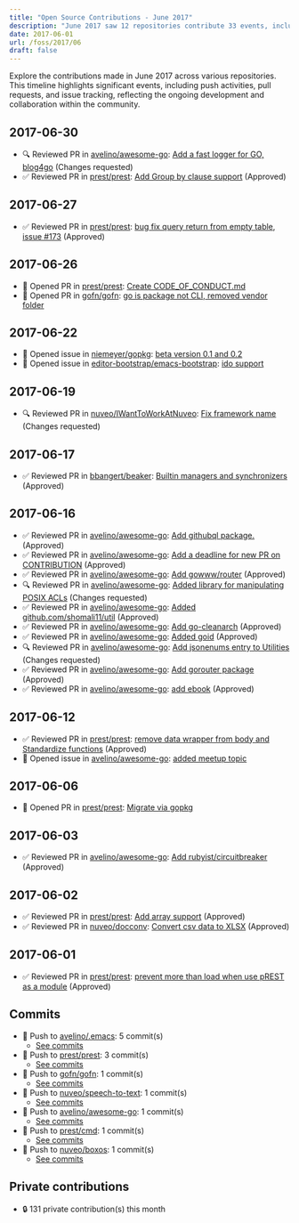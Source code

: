 ```yaml
---
title: "Open Source Contributions - June 2017"
description: "June 2017 saw 12 repositories contribute 33 events, including 3 pull requests and 20 reviews, showcasing vibrant community engagement and development activity."
date: 2017-06-01
url: /foss/2017/06
draft: false
---
```


Explore the contributions made in June 2017 across various repositories. This timeline highlights significant events, including push activities, pull requests, and issue tracking, reflecting the ongoing development and collaboration within the community.

## 2017-06-30

- 🔍 Reviewed PR in [avelino/awesome-go](https://github.com/avelino/awesome-go): [Add a fast logger for GO, blog4go](https://github.com/avelino/awesome-go/pull/1030#pullrequestreview-47302639) (Changes requested)
- ✅ Reviewed PR in [prest/prest](https://github.com/prest/prest): [Add Group by clause support](https://github.com/prest/prest/pull/176#pullrequestreview-47480269) (Approved)

## 2017-06-27

- ✅ Reviewed PR in [prest/prest](https://github.com/prest/prest): [bug fix query return from empty table, issue #173](https://github.com/prest/prest/pull/174#pullrequestreview-46664703) (Approved)

## 2017-06-26

- 🔀 Opened PR in [prest/prest](https://github.com/prest/prest): [Create CODE_OF_CONDUCT.md](https://github.com/prest/prest/pull/172)
- 🔀 Opened PR in [gofn/gofn](https://github.com/gofn/gofn): [go is package not CLI, removed vendor folder](https://github.com/gofn/gofn/pull/64)

## 2017-06-22

- 🐛 Opened issue in [niemeyer/gopkg](https://github.com/niemeyer/gopkg): [beta version 0.1 and 0.2](https://github.com/niemeyer/gopkg/issues/57)
- 🐛 Opened issue in [editor-bootstrap/emacs-bootstrap](https://github.com/editor-bootstrap/emacs-bootstrap): [ido support](https://github.com/editor-bootstrap/emacs-bootstrap/issues/28)

## 2017-06-19

- 🔍 Reviewed PR in [nuveo/IWantToWorkAtNuveo](https://github.com/nuveo/IWantToWorkAtNuveo): [Fix framework name](https://github.com/nuveo/IWantToWorkAtNuveo/pull/2#pullrequestreview-44733970) (Changes requested)

## 2017-06-17

- ✅ Reviewed PR in [bbangert/beaker](https://github.com/bbangert/beaker): [Builtin managers and synchronizers](https://github.com/bbangert/beaker/pull/133#pullrequestreview-44709138) (Approved)

## 2017-06-16

- ✅ Reviewed PR in [avelino/awesome-go](https://github.com/avelino/awesome-go): [Add githubql package.](https://github.com/avelino/awesome-go/pull/1435#pullrequestreview-44650766) (Approved)
- ✅ Reviewed PR in [avelino/awesome-go](https://github.com/avelino/awesome-go): [Add a deadline for new PR on CONTRIBUTION](https://github.com/avelino/awesome-go/pull/1459#pullrequestreview-44640924) (Approved)
- ✅ Reviewed PR in [avelino/awesome-go](https://github.com/avelino/awesome-go): [Add gowww/router](https://github.com/avelino/awesome-go/pull/1452#pullrequestreview-44580667) (Approved)
- 🔍 Reviewed PR in [avelino/awesome-go](https://github.com/avelino/awesome-go): [Added library for manipulating POSIX ACLs](https://github.com/avelino/awesome-go/pull/1451#pullrequestreview-44580293) (Changes requested)
- ✅ Reviewed PR in [avelino/awesome-go](https://github.com/avelino/awesome-go): [Added github.com/shomali11/util](https://github.com/avelino/awesome-go/pull/1450#pullrequestreview-44579754) (Approved)
- ✅ Reviewed PR in [avelino/awesome-go](https://github.com/avelino/awesome-go): [Add go-cleanarch](https://github.com/avelino/awesome-go/pull/1449#pullrequestreview-44579383) (Approved)
- ✅ Reviewed PR in [avelino/awesome-go](https://github.com/avelino/awesome-go): [Added goid](https://github.com/avelino/awesome-go/pull/1443#pullrequestreview-44579029) (Approved)
- 🔍 Reviewed PR in [avelino/awesome-go](https://github.com/avelino/awesome-go): [Add jsonenums entry to Utilities](https://github.com/avelino/awesome-go/pull/1442#pullrequestreview-44578632) (Changes requested)
- ✅ Reviewed PR in [avelino/awesome-go](https://github.com/avelino/awesome-go): [Add gorouter package](https://github.com/avelino/awesome-go/pull/1439#pullrequestreview-44578298) (Approved)
- ✅ Reviewed PR in [avelino/awesome-go](https://github.com/avelino/awesome-go): [add ebook](https://github.com/avelino/awesome-go/pull/1447#pullrequestreview-44577758) (Approved)

## 2017-06-12

- ✅ Reviewed PR in [prest/prest](https://github.com/prest/prest): [remove data wrapper from body and Standardize functions](https://github.com/prest/prest/pull/166#pullrequestreview-43400184) (Approved)
- 🐛 Opened issue in [avelino/awesome-go](https://github.com/avelino/awesome-go): [added meetup topic](https://github.com/avelino/awesome-go/issues/1454)

## 2017-06-06

- 🔀 Opened PR in [prest/prest](https://github.com/prest/prest): [Migrate via gopkg](https://github.com/prest/prest/pull/165)

## 2017-06-03

- ✅ Reviewed PR in [avelino/awesome-go](https://github.com/avelino/awesome-go): [Add rubyist/circuitbreaker](https://github.com/avelino/awesome-go/pull/1444#pullrequestreview-41928246) (Approved)

## 2017-06-02

- ✅ Reviewed PR in [prest/prest](https://github.com/prest/prest): [Add array support](https://github.com/prest/prest/pull/156#pullrequestreview-41895885) (Approved)
- ✅ Reviewed PR in [nuveo/docconv](https://github.com/nuveo/docconv): [Convert csv data to XLSX](https://github.com/nuveo/docconv/pull/10#pullrequestreview-41668613) (Approved)

## 2017-06-01

- ✅ Reviewed PR in [prest/prest](https://github.com/prest/prest): [prevent more than load when use pREST as a module](https://github.com/prest/prest/pull/155#pullrequestreview-41589484) (Approved)

## Commits

- 🔨 Push to [avelino/.emacs](https://github.com/avelino/.emacs): 5 commit(s)
  - [See commits](https://github.com/avelino/.emacs/commits?author=avelino&since=2017-06-01T00:00:00Z&until=2017-06-30T23:59:59Z)
- 🔨 Push to [prest/prest](https://github.com/prest/prest): 3 commit(s)
  - [See commits](https://github.com/prest/prest/commits?author=avelino&since=2017-06-01T00:00:00Z&until=2017-06-30T23:59:59Z)
- 🔨 Push to [gofn/gofn](https://github.com/gofn/gofn): 1 commit(s)
  - [See commits](https://github.com/gofn/gofn/commits?author=avelino&since=2017-06-01T00:00:00Z&until=2017-06-30T23:59:59Z)
- 🔨 Push to [nuveo/speech-to-text](https://github.com/nuveo/speech-to-text): 1 commit(s)
  - [See commits](https://github.com/nuveo/speech-to-text/commits?author=avelino&since=2017-06-01T00:00:00Z&until=2017-06-30T23:59:59Z)
- 🔨 Push to [avelino/awesome-go](https://github.com/avelino/awesome-go): 1 commit(s)
  - [See commits](https://github.com/avelino/awesome-go/commits?author=avelino&since=2017-06-01T00:00:00Z&until=2017-06-30T23:59:59Z)
- 🔨 Push to [prest/cmd](https://github.com/prest/cmd): 1 commit(s)
  - [See commits](https://github.com/prest/cmd/commits?author=avelino&since=2017-06-01T00:00:00Z&until=2017-06-30T23:59:59Z)
- 🔨 Push to [nuveo/boxos](https://github.com/nuveo/boxos): 1 commit(s)
  - [See commits](https://github.com/nuveo/boxos/commits?author=avelino&since=2017-06-01T00:00:00Z&until=2017-06-30T23:59:59Z)

## Private contributions

- 🔒 131 private contribution(s) this month

